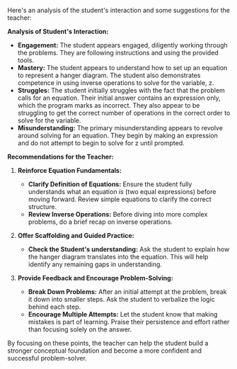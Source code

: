Here's an analysis of the student's interaction and some suggestions for the teacher:

**Analysis of Student's Interaction:**

*   **Engagement:** The student appears engaged, diligently working through the problems. They are following instructions and using the provided tools.
*   **Mastery:** The student appears to understand how to set up an equation to represent a hanger diagram. The student also demonstrates competence in using inverse operations to solve for the variable, z.
*   **Struggles:** The student initially struggles with the fact that the problem calls for an equation. Their initial answer contains an expression only, which the program marks as incorrect. They also appear to be struggling to get the correct number of operations in the correct order to solve for the variable.
*   **Misunderstanding:** The primary misunderstanding appears to revolve around solving for an equation. They begin by making an expression and do not attempt to begin to solve for z until prompted.

**Recommendations for the Teacher:**

1.  **Reinforce Equation Fundamentals:**
    *   **Clarify Definition of Equations:** Ensure the student fully understands what an equation *is* (two equal expressions) before moving forward. Review simple equations to clarify the correct structure.
    *   **Review Inverse Operations:** Before diving into more complex problems, do a brief recap on inverse operations.

2.  **Offer Scaffolding and Guided Practice:**
    *   **Check the Student's understanding:** Ask the student to explain how the hanger diagram translates into the equation. This will help identify any remaining gaps in understanding.

3.  **Provide Feedback and Encourage Problem-Solving:**
    *   **Break Down Problems:** After an initial attempt at the problem, break it down into smaller steps. Ask the student to verbalize the logic behind each step.
    *   **Encourage Multiple Attempts:** Let the student know that making mistakes is part of learning. Praise their persistence and effort rather than focusing solely on the answer.

By focusing on these points, the teacher can help the student build a stronger conceptual foundation and become a more confident and successful problem-solver.